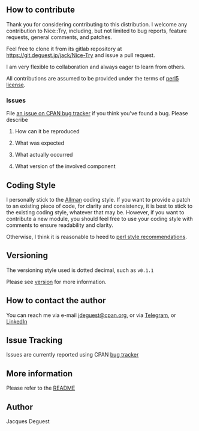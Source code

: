 ## How to contribute
 
Thank you for considering contributing to this distribution.
I welcome any contribution to Nice::Try, including, but not limited to bug reports, feature requests, general comments, and patches.

Feel free to clone it from its gitlab repository at <https://git.deguest.jp/jack/Nice-Try> and issue a pull request.

I am very flexible to collaboration and always eager to learn from others.

All contributions are assumed to be provided under the terms of [perl5 license](http://dev.perl.org/licenses/).

### Issues

File [an issue on CPAN bug tracker](https://rt.cpan.org/Public/Dist/Display.html?Name=Nice-Try) if you think you've found a bug. Please describe

1. How can it be reproduced

1. What was expected

1. What actually occurred

1. What version of the involved component

## Coding Style

I personally stick to the [Allman](https://en.wikipedia.org/wiki/Indentation_style#Allman_style) coding style. If you want to provide a patch to an existing piece of code, for clarity and consistency, it is best to stick to the existing coding style, whatever that may be. However, if you want to contribute a new module, you should feel free to use your coding style with comments to ensure readability and clarity.

Otherwise, I think it is reasonable to heed to [perl style recommendations](https://metacpan.org/pod/perlstyle).

## Versioning

The versioning style used is dotted decimal, such as `v0.1.1`

Please see [version](https://metacpan.org/pod/version) for more information.

## How to contact the author

You can reach me via e-mail <jdeguest@cpan.org>, or via [Telegram](https://t.me/jackdeguest), or [LinkedIn](https://www.linkedin.com/in/jackdeguest/)

## Issue Tracking

Issues are currently reported using CPAN [bug tracker](https://rt.cpan.org/Public/Dist/Display.html?Name=Nice-Try)

## More information

Please refer to the [README](https://metacpan.org/source/JDEGUEST/Nice-Try-v0.1.4/README.md)

## Author

Jacques Deguest

